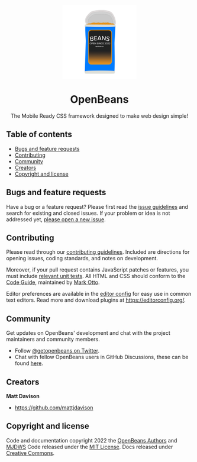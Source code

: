 <p align="center">
  <img width="200px" align="center" src="/assets/logo.png">
</p>

<h1 align="center">OpenBeans<br></h1>
<p align="center">The Mobile Ready CSS framework designed to make web design simple!</p>

## Table of contents

- [Bugs and feature requests](#bugs-and-feature-requests)
- [Contributing](#contributing)
- [Community](#community)
- [Creators](#creators)
- [Copyright and license](#copyright-and-license)


## Bugs and feature requests

Have a bug or a feature request? Please first read the [issue guidelines](https://github.com/mjdob/openbeansblob/main//.github/CONTRIBUTING.md#using-the-issue-tracker) and search for existing and closed issues. If your problem or idea is not addressed yet, [please open a new issue](https://github.com/mjdob/openbeans/issues/new).


## Contributing

Please read through our [contributing guidelines](https://github.com/mjdob/openbeans/blob/main/.github/CONTRIBUTING.md). Included are directions for opening issues, coding standards, and notes on development.

Moreover, if your pull request contains JavaScript patches or features, you must include [relevant unit tests](https://github.com/mjdob/openbeans/tree/main/js/tests). All HTML and CSS should conform to the [Code Guide](https://github.com/mdo/code-guide), maintained by [Mark Otto](https://github.com/mdo).

Editor preferences are available in the [editor config](https://github.com/mjdob/openbeans/blob/main/.editorconfig) for easy use in common text editors. Read more and download plugins at <https://editorconfig.org/>.


## Community

Get updates on OpenBeans' development and chat with the project maintainers and community members.

- Follow [@getopenbeans on Twitter](https://twitter.com/getopenbeans).
- Chat with fellow OpenBeans users in GitHub Discussions, these can be found [here](https://github.com/mjdob/openbeans/discussions).


## Creators

**Matt Davison**

- <https://github.com/mattjdavison>


## Copyright and license

Code and documentation copyright 2022 the [OpenBeans Authors](https://github.com/mjdob/openbeans/graphs/contributors) and [MJDWS](https://github.com/mjdws) Code released under the [MIT License](https://github.com/mjdob/openbeans/blob/main/LICENSE). Docs released under [Creative Commons](https://creativecommons.org/licenses/by/3.0/).
